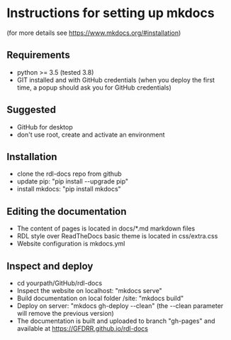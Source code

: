 # Instructions for  setting up mkdocs
(for more details see https://www.mkdocs.org/#installation)

## Requirements
- python >= 3.5 (tested 3.8)
- GIT installed and with GitHub credentials (when you deploy the first time, a popup should ask you for GitHub credentials)

## Suggested
- GitHub for desktop
- don't use root, create and activate an environment

## Installation
- clone the rdl-docs repo from github
- update pip: "pip install --upgrade pip"
- install mkdocs: "pip install mkdocs"

## Editing the documentation
- The content of pages is located in docs/*.md markdown files 
- RDL style over ReadTheDocs basic theme is located in css/extra.css
- Website configuration is mkdocs.yml

## Inspect and deploy
- cd yourpath/GitHub/rdl-docs
- Inspect the website on localhost: "mkdocs serve"
- Build documentation on local folder /site: "mkdocs build"
- Deploy on server: "mkdocs gh-deploy --clean" (the --clean parameter will remove the previous version)
- The documentation is built and uploaded to branch "gh-pages" and available at https://GFDRR.github.io/rdl-docs
